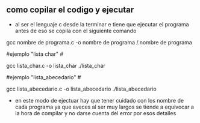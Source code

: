 ## como copilar el codigo y ejecutar ##
 
- al ser el lenguaje c desde la terminar e tiene que ejecutar el programa antes de eso se copila con el siguiente comando


gcc nombre de programa.c -o nombre de programa
/.nombre de programa

#ejemplo "lista char" #

gcc lista_char.c -o lista_char
./lista_char


#ejemplo "lista_abecedario" #

gcc lista_abecedario.c -o lista_abecedario
./lista_abecedario


- en este modo de ejectuar hay que tener cuidado con los nombre de cada programa ya que aveces al ser muy largos se tiende a equivocar a la hora de compilar y no darse cuenta del error por esos detalles